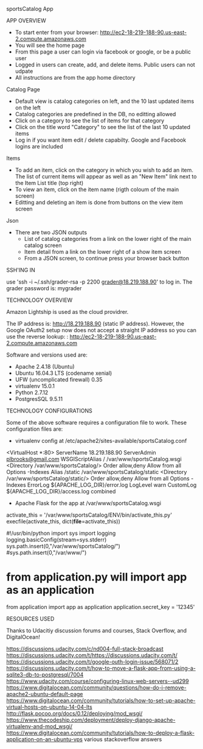 sportsCatalog App

APP OVERVIEW

- To start enter from your browser:
http://ec2-18-219-188-90.us-east-2.compute.amazonaws.com
- You will see the home page
- From this page a user can login via facebook or google, or be a public user
- Logged in users can create, add, and delete items. Public users can not udpate
- All instructions are from the app home directory


Catalog Page

- Default view is catalog categories on left, and the 10 last updated items on the left
- Catalog categories are predefined in the DB, no editting allowed
- Click on a category to see the list of items for that category
- Click on the title word "Category" to see the list of the last 10 updated items
- Log in if you want item edit / delete capabilty. Google and Facebook logins are included


Items
- To add an item, click on the category in which you wish to add an item. The list of current items will appear as well as an "New Item" link next to the Item List title (top right)
- To view an item, click on the item name (rigth coloum of the main screen)
- Editting and deleting an item is done from buttons on the view item screen


Json
- There are two JSON outputs
    - List of catalog categories from a link on the lower right of the main catalog screen
    - Item detail from a link on the lower right of a show item screen
    - From a JSON screen, to continue press your browser back button


SSH'ING IN

use 'ssh -i ~/.ssh/grader-rsa -p 2200 grader@18.219.188.90' to log in. The grader password is: mygrader


TECHNOLOGY OVERVIEW

Amazon Lightship is used as the cloud providrer.

The IP address is: http://18.219.188.90 (static IP address). However, the Google OAuth2 setup now does not accept a straight IP address so you can use the reverse lookup: : http://ec2-18-219-188-90.us-east-2.compute.amazonaws.com

Software and versions used are:

- Apache 2.4.18 (Ubuntu)
- Ubuntu 16.04.3 LTS (codename xenial)
- UFW (uncomplicated firewall) 0.35
- virtualenv 15.0.1
- Python 2.7.12
- PostgresSQL 9.5.11



TECHNOLOGY CONFIGURATIONS

Some of the above software requires a configuration file to work. These configuration files are:

- virtualenv config at /etc/apache2/sites-available/sportsCatalog.conf

<VirtualHost *:80>
        ServerName 18.219.188.90
        ServerAdmin plbrooks@gmail.com
        WSGIScriptAlias / /var/www/sportsCatalog.wsgi
        <Directory /var/www/sportsCatalog/>
            Order allow,deny
            Allow from all
            Options -Indexes
        </Directory>
        Alias /static /var/www/sportsCatalog/static
        <Directory /var/www/sportsCatalog/static/>
            Order allow,deny
            Allow from all
            Options -Indexes
        </Directory>
        ErrorLog ${APACHE_LOG_DIR}/error.log
        LogLevel warn
        CustomLog ${APACHE_LOG_DIR}/access.log combined
</VirtualHost>

- Apache Flask for the app at /var/www/sportsCatalog.wsgi

activate_this = '/var/www/sportsCatalog/ENV/bin/activate_this.py'
execfile(activate_this, dict(__file__=activate_this))

#!/usr/bin/python
import sys
import logging
logging.basicConfig(stream=sys.stderr)
sys.path.insert(0,"/var/www/sportsCatalog/")
#sys.path.insert(0,"/var/www/")

# from application.py will import app as an application
from application import app as application
application.secret_key = '12345'


RESOURCES USED

Thanks to Udacitiy discussion forums and courses, Stack Overflow, and DigitalOcean!

https://discussions.udacity.com/c/nd004-full-stack-broadcast
https://discussions.udacity.com/t/https://discussions.udacity.com/t/
https://discussions.udacity.com/t/google-outh-login-issue/568071/2
https://discussions.udacity.com/t/how-to-move-a-flask-app-from-using-a-sqlite3-db-to-postgresql/7004
https://www.udacity.com/course/configuring-linux-web-servers--ud299
https://www.digitalocean.com/community/questions/how-do-i-remove-apache2-ubuntu-default-page
https://www.digitalocean.com/community/tutorials/how-to-set-up-apache-virtual-hosts-on-ubuntu-14-04-lts
http://flask.pocoo.org/docs/0.12/deploying/mod_wsgi/
https://www.thecodeship.com/deployment/deploy-django-apache-virtualenv-and-mod_wsgi/
https://www.digitalocean.com/community/tutorials/how-to-deploy-a-flask-application-on-an-ubuntu-vps
various stackoverflow answers








